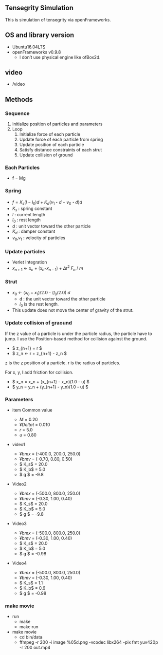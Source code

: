 
## Tensegrity Simulation

This is simulation of tensegrity via openFrameworks.

## OS and library version

- Ubuntu16.04LTS
- openFrameworks v0.9.8
    - I don’t use physical engine like ofBox2d.

## video

- /video


## Methods

### Sequence

1. Initialize position of particles and parameters
2. Loop
    1. Initialize force of each particle 
    2. Update force of each particle from spring
    3. Update position of each particle
    4. Satisfy distance constraints of each strut
    5. Update collision of ground

### Each Particles

- f = Mg

### Spring

- $f=K_s(l-l_0)d+K_d(v_1・d-v_0・d)d$
- $K_s$ : spring constant 
- $l$ : current length 
- $l_0$ : rest length 
- $d$ : unit vector toward the other particle
- $K_d$ : damper constant
- $v_0$,$v_1$ : velocity of particles

### Update particles

- Verlet Integration
- $x_{n+1}$ ←  $x_n$ + ($x_n$-$x_{n - 1}$) + $Δt^2$ $F_n$ / $m$

### Strut

- $x_0$ ←  $(x_0 + x_1)/2.0$ - $(l_0/2.0)$ $d$ 
    - d : the unit vector toward the other particle
    - $l_0$ is the rest length.
- This update does not move the center of gravity of the strut.

### Update collision of graound

If the z value of a particle is under the particle radius, the particle
have to jump. I use the Position-based method for collision against
the ground.

- $ z_{n+1} = r $
- $ z_n ← r + z_{n+1} - z_n $ 

z is the z position of a particle. r is the radius of particles. 

For x, y, I add friction for collision.

- $ x_n = x_n + (x_{n+1} - x_n)(1.0 - u) $
- $ y_n = y_n + (y_{n+1} - y_n)(1.0 - u) $

### Parameters

- item Common value
    - $M$ = 0.20
    - $¥Delta t$ = 0.010 
    - $r$ = 5.0
    - $u$ = 0.80

- video1
    - $¥bm{x}$ = (-400.0, 200.0, 250.0)
    - $¥bm{v}$ = (-0.70, 0.80, 0.50)
    - $ K_s$ = 20.0 
    - $ K_b$ = 5.0 
    - $ g $ = -9.8

- Video2
    - $¥bm{x}$ = (-500.0, 800.0, 250.0)
    - $¥bm{v}$ = (-0.30, 1.00, 0.40) 
    - $ K_s$ = 20.0 
    - $ K_b$ = 5.0
    - $ g $ = -9.8

- Video3
    - $¥bm{x}$ = (-500.0, 800.0, 250.0)
    - $¥bm{v}$ = (-0.30, 1.00, 0.40) 
    - $ K_s$ = 20.0
    - $ K_b$ = 5.0 
    - $ g $ = -0.98

- Video4
    - $¥bm{x}$ = (-500.0, 800.0, 250.0)
    - $¥bm{v}$ = (-0.30, 1.00, 0.40)
    - $ K_s$ = 1.1 
    - $ K_b$ = 0.6 
    - $ g $ = -0.98 

### make movie

- run
    - make
    - make run
- make movie
    - cd bin/data
    - ffmpeg -r 200 -i image %05d.png -vcodec libx264 -pix fmt yuv420p -r 200 out.mp4


